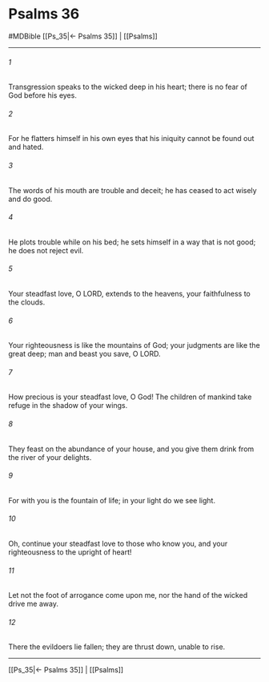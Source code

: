 # Psalms 36
#MDBible
[[Ps_35|← Psalms 35]] | [[Psalms]]

***

###### 1 

Transgression speaks to the wicked deep in his heart; there is no fear of God before his eyes. 

###### 2 

For he flatters himself in his own eyes that his iniquity cannot be found out and hated. 

###### 3 

The words of his mouth are trouble and deceit; he has ceased to act wisely and do good. 

###### 4 

He plots trouble while on his bed; he sets himself in a way that is not good; he does not reject evil. 

###### 5 

Your steadfast love, O LORD, extends to the heavens, your faithfulness to the clouds. 

###### 6 

Your righteousness is like the mountains of God; your judgments are like the great deep; man and beast you save, O LORD. 

###### 7 

How precious is your steadfast love, O God! The children of mankind take refuge in the shadow of your wings. 

###### 8 

They feast on the abundance of your house, and you give them drink from the river of your delights. 

###### 9 

For with you is the fountain of life; in your light do we see light. 

###### 10 

Oh, continue your steadfast love to those who know you, and your righteousness to the upright of heart! 

###### 11 

Let not the foot of arrogance come upon me, nor the hand of the wicked drive me away. 

###### 12 

There the evildoers lie fallen; they are thrust down, unable to rise. 

***

[[Ps_35|← Psalms 35]] | [[Psalms]]
